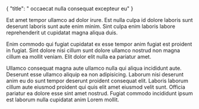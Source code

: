 {
  "title": " occaecat nulla consequat excepteur eu"
}

Est amet tempor ullamco ad dolor irure. Est nulla culpa id dolore laboris sunt deserunt laboris sunt aute enim minim. Sint culpa enim laboris labore reprehenderit ut cupidatat magna aliqua duis.

Enim commodo qui fugiat cupidatat ex esse tempor anim fugiat est proident in fugiat. Sint dolore nisi cillum sunt dolore ullamco nostrud non magna cillum ea mollit veniam. Elit dolor elit nulla ea pariatur amet.

Ullamco consequat magna aute ullamco nulla qui aliqua incididunt aute. Deserunt esse ullamco aliquip ea non adipisicing. Laborum nisi deserunt anim eu do sunt tempor deserunt proident consequat elit. Laboris laborum cillum aute eiusmod proident qui quis elit amet eiusmod velit sunt. Officia pariatur ea dolore esse sint amet nostrud. Fugiat commodo incididunt ipsum est laborum nulla cupidatat anim Lorem mollit.